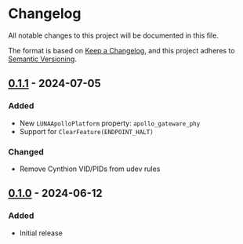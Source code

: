 # Changelog

All notable changes to this project will be documented in this file.

The format is based on [Keep a Changelog](https://keepachangelog.com/en/1.1.0/),
and this project adheres to [Semantic Versioning](https://semver.org/spec/v2.0.0.html).

<!--
## [Unreleased]
-->

## [0.1.1] - 2024-07-05
### Added
- New `LUNAApolloPlatform` property: `apollo_gateware_phy`
- Support for `ClearFeature(ENDPOINT_HALT)`

### Changed
- Remove Cynthion VID/PIDs from udev rules


## [0.1.0] - 2024-06-12
### Added
- Initial release

[Unreleased]: https://github.com/greatscottgadgets/luna/compare/0.1.0...HEAD
[0.1.1]: https://github.com/greatscottgadgets/luna/compare/0.1.0...0.1.1
[0.1.0]: https://github.com/greatscottgadgets/luna/releases/tag/0.1.0
